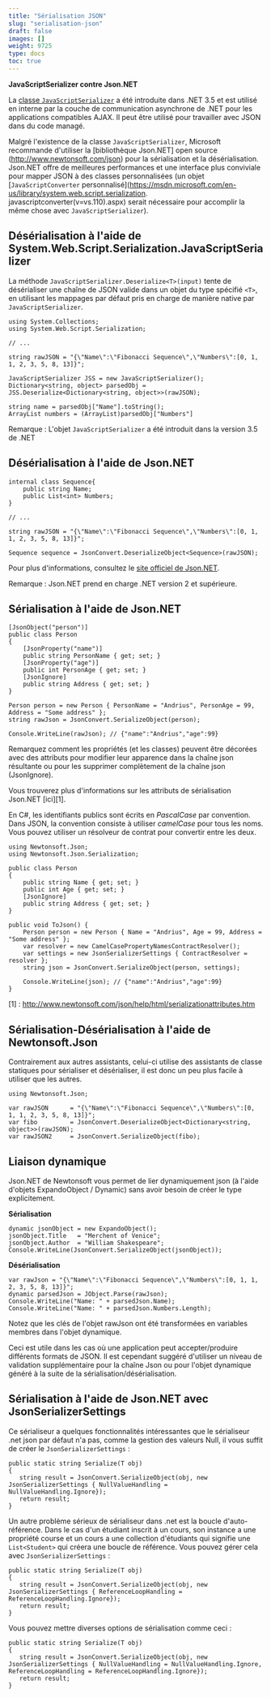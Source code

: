 ```yaml
---
title: "Sérialisation JSON"
slug: "serialisation-json"
draft: false
images: []
weight: 9725
type: docs
toc: true
---
```


**JavaScriptSerializer contre Json.NET**

La [classe `JavaScriptSerializer`](https://msdn.microsoft.com/en-us/library/system.web.script.serialization.javascriptserializer(v=vs.110).aspx) a été introduite dans .NET 3.5 et est utilisé en interne par la couche de communication asynchrone de .NET pour les applications compatibles AJAX. Il peut être utilisé pour travailler avec JSON dans du code managé.

Malgré l'existence de la classe `JavaScriptSerializer`, Microsoft recommande d'utiliser la [bibliothèque Json.NET] open source (http://www.newtonsoft.com/json) pour la sérialisation et la désérialisation. Json.NET offre de meilleures performances et une interface plus conviviale pour mapper JSON à des classes personnalisées (un objet [`JavaScriptConverter` personnalisé](https://msdn.microsoft.com/en-us/library/system.web.script.serialization. javascriptconverter(v=vs.110).aspx) serait nécessaire pour accomplir la même chose avec `JavaScriptSerializer`).

## Désérialisation à l'aide de System.Web.Script.Serialization.JavaScriptSerializer
La méthode `JavaScriptSerializer.Deserialize<T>(input)` tente de désérialiser une chaîne de JSON valide dans un objet du type spécifié `<T>`, en utilisant les mappages par défaut pris en charge de manière native par `JavaScriptSerializer`.

<!-- langage : c# -->
    using System.Collections;
    using System.Web.Script.Serialization;

    // ...

    string rawJSON = "{\"Name\":\"Fibonacci Sequence\",\"Numbers\":[0, 1, 1, 2, 3, 5, 8, 13]}";

    JavaScriptSerializer JSS = new JavaScriptSerializer(); 
    Dictionary<string, object> parsedObj = JSS.Deserialize<Dictionary<string, object>>(rawJSON);

    string name = parsedObj["Name"].toString();
    ArrayList numbers = (ArrayList)parsedObj["Numbers"]

Remarque : L'objet `JavaScriptSerializer` a été introduit dans la version 3.5 de .NET

## Désérialisation à l'aide de Json.NET
<!-- langage : c# -->
    internal class Sequence{
        public string Name;
        public List<int> Numbers;
    }    

    // ...

    string rawJSON = "{\"Name\":\"Fibonacci Sequence\",\"Numbers\":[0, 1, 1, 2, 3, 5, 8, 13]}";

    Sequence sequence = JsonConvert.DeserializeObject<Sequence>(rawJSON);

Pour plus d'informations, consultez le [site officiel de Json.NET](http://www.newtonsoft.com/json).

Remarque : Json.NET prend en charge .NET version 2 et supérieure.

## Sérialisation à l'aide de Json.NET
    [JsonObject("person")]
    public class Person
    {
        [JsonProperty("name")]
        public string PersonName { get; set; }
        [JsonProperty("age")]
        public int PersonAge { get; set; }
        [JsonIgnore]
        public string Address { get; set; }
    }

    Person person = new Person { PersonName = "Andrius", PersonAge = 99, Address = "Some address" };
    string rawJson = JsonConvert.SerializeObject(person);

    Console.WriteLine(rawJson); // {"name":"Andrius","age":99}
Remarquez comment les propriétés (et les classes) peuvent être décorées avec des attributs pour modifier leur apparence dans la chaîne json résultante ou pour les supprimer complètement de la chaîne json (JsonIgnore).

Vous trouverez plus d'informations sur les attributs de sérialisation Json.NET [ici][1].

En C#, les identifiants publics sont écrits en *PascalCase* par convention. Dans JSON, la convention consiste à utiliser *camelCase* pour tous les noms. Vous pouvez utiliser un résolveur de contrat pour convertir entre les deux.

    using Newtonsoft.Json;
    using Newtonsoft.Json.Serialization;

    public class Person
    {
        public string Name { get; set; }
        public int Age { get; set; }
        [JsonIgnore]
        public string Address { get; set; }
    }

    public void ToJson() {
        Person person = new Person { Name = "Andrius", Age = 99, Address = "Some address" };
        var resolver = new CamelCasePropertyNamesContractResolver();
        var settings = new JsonSerializerSettings { ContractResolver = resolver };
        string json = JsonConvert.SerializeObject(person, settings);

        Console.WriteLine(json); // {"name":"Andrius","age":99}
    }

[1] : http://www.newtonsoft.com/json/help/html/serializationattributes.htm

## Sérialisation-Désérialisation à l'aide de Newtonsoft.Json
Contrairement aux autres assistants, celui-ci utilise des assistants de classe statiques pour sérialiser et désérialiser, il est donc un peu plus facile à utiliser que les autres.


    using Newtonsoft.Json;

    var rawJSON      = "{\"Name\":\"Fibonacci Sequence\",\"Numbers\":[0, 1, 1, 2, 3, 5, 8, 13]}";
    var fibo         = JsonConvert.DeserializeObject<Dictionary<string, object>>(rawJSON);
    var rawJSON2     = JsonConvert.SerializeObject(fibo);



## Liaison dynamique
Json.NET de Newtonsoft vous permet de lier dynamiquement json (à l'aide d'objets ExpandoObject / Dynamic) sans avoir besoin de créer le type explicitement.

**Sérialisation**

    dynamic jsonObject = new ExpandoObject();
    jsonObject.Title   = "Merchent of Venice";
    jsonObject.Author  = "William Shakespeare";
    Console.WriteLine(JsonConvert.SerializeObject(jsonObject));


**Désérialisation**

    var rawJson = "{\"Name\":\"Fibonacci Sequence\",\"Numbers\":[0, 1, 1, 2, 3, 5, 8, 13]}";
    dynamic parsedJson = JObject.Parse(rawJson);
    Console.WriteLine("Name: " + parsedJson.Name);
    Console.WriteLine("Name: " + parsedJson.Numbers.Length);

Notez que les clés de l'objet rawJson ont été transformées en variables membres dans l'objet dynamique.

Ceci est utile dans les cas où une application peut accepter/produire différents formats de JSON. Il est cependant suggéré d'utiliser un niveau de validation supplémentaire pour la chaîne Json ou pour l'objet dynamique généré à la suite de la sérialisation/désérialisation.

## Sérialisation à l'aide de Json.NET avec JsonSerializerSettings
Ce sérialiseur a quelques fonctionnalités intéressantes que le sérialiseur .net json par défaut n'a pas, comme la gestion des valeurs Null, il vous suffit de créer le `JsonSerializerSettings` :

    public static string Serialize(T obj)
    {
       string result = JsonConvert.SerializeObject(obj, new JsonSerializerSettings { NullValueHandling = NullValueHandling.Ignore});
       return result;
    }

Un autre problème sérieux de sérialiseur dans .net est la boucle d'auto-référence. Dans le cas d'un étudiant inscrit à un cours, son instance a une propriété course et un cours a une collection d'étudiants qui signifie une `List<Student>` qui créera une boucle de référence. Vous pouvez gérer cela avec `JsonSerializerSettings` :

    public static string Serialize(T obj)
    {
       string result = JsonConvert.SerializeObject(obj, new JsonSerializerSettings { ReferenceLoopHandling = ReferenceLoopHandling.Ignore});
       return result;
    }

Vous pouvez mettre diverses options de sérialisation comme ceci :

    public static string Serialize(T obj)
    {
       string result = JsonConvert.SerializeObject(obj, new JsonSerializerSettings { NullValueHandling = NullValueHandling.Ignore, ReferenceLoopHandling = ReferenceLoopHandling.Ignore});
       return result;
    }


